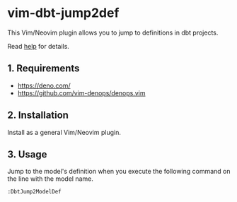 # vim-dbt-jump2def

This Vim/Neovim plugin allows you to jump to definitions in dbt projects.

Read [help](doc/dbt-jump2def.txt) for details.

## 1. Requirements

- <https://deno.com/>
- <https://github.com/vim-denops/denops.vim>

## 2. Installation

Install as a general Vim/Neovim plugin.

## 3. Usage

Jump to the model's definition when you execute the following command on the line with the model name.

```vim
:DbtJump2ModelDef
```
